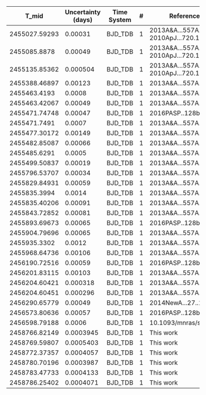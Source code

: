 |T_mid        |Uncertainty (days)|Time System|#  |Reference           |
|-------------|------------------|-----------|---|--------------------|
|2455027.59293|0.00031           |BJD_TDB    |1  |2013A&A...557A..30C; 2010ApJ...720.1118B|
|2455085.8878 |0.00049           |BJD_TDB    |1  |2013A&A...557A..30C; 2010ApJ...720.1118B|
|2455135.85362|0.000504          |BJD_TDB    |1  |2013A&A...557A..30C; 2010ApJ...720.1118B|
|2455388.46897|0.00123           |BJD_TDB    |1  |2013A&A...557A..30C |
|2455463.4193 |0.0008            |BJD_TDB    |1  |2013A&A...557A..30C |
|2455463.42067|0.00049           |BJD_TDB    |1  |2013A&A...557A..30C |
|2455471.74748|0.00047           |BJD_TDB    |1  |2016PASP..128b4402S |
|2455471.7491 |0.0007            |BJD_TDB    |1  |2013A&A...557A..30C |
|2455477.30172|0.00149           |BJD_TDB    |1  |2013A&A...557A..30C |
|2455482.85087|0.00066           |BJD_TDB    |1  |2013A&A...557A..30C |
|2455485.6291 |0.0005            |BJD_TDB    |1  |2013A&A...557A..30C |
|2455499.50837|0.00019           |BJD_TDB    |1  |2013A&A...557A..30C |
|2455796.53707|0.00034           |BJD_TDB    |1  |2013A&A...557A..30C |
|2455829.84931|0.00059           |BJD_TDB    |1  |2013A&A...557A..30C |
|2455835.3994 |0.0014            |BJD_TDB    |1  |2013A&A...557A..30C |
|2455835.40206|0.00091           |BJD_TDB    |1  |2013A&A...557A..30C |
|2455843.72852|0.00081           |BJD_TDB    |1  |2013A&A...557A..30C |
|2455893.69673|0.00065           |BJD_TDB    |1  |2016PASP..128b4402S |
|2455904.79696|0.00065           |BJD_TDB    |1  |2013A&A...557A..30C |
|2455935.3302 |0.0012            |BJD_TDB    |1  |2013A&A...557A..30C |
|2455968.64736|0.00106           |BJD_TDB    |1  |2013A&A...557A..30C |
|2456190.72516|0.00059           |BJD_TDB    |1  |2016PASP..128b4402S |
|2456201.83115|0.00103           |BJD_TDB    |1  |2013A&A...557A..30C |
|2456204.60421|0.000318          |BJD_TDB    |1  |2013A&A...557A..30C |
|2456204.60451|0.000296          |BJD_TDB    |1  |2013A&A...557A..30C |
|2456290.65779|0.00049           |BJD_TDB    |1  |2014NewA...27..102P |
|2456573.80636|0.00057           |BJD_TDB    |1  |2016PASP..128b4402S |
|2456598.79188|0.0006            |BJD_TDB    |1  |10.1093/mnras/stw574|
|2458766.82149|0.0003945         |BJD_TDB    |1  |This work           |
|2458769.59807|0.0005403         |BJD_TDB    |1  |This work           |
|2458772.37357|0.0004057         |BJD_TDB    |1  |This work           |
|2458780.70196|0.0003987         |BJD_TDB    |1  |This work           |
|2458783.47733|0.0004133         |BJD_TDB    |1  |This work           |
|2458786.25402|0.0004071         |BJD_TDB    |1  |This work           |
